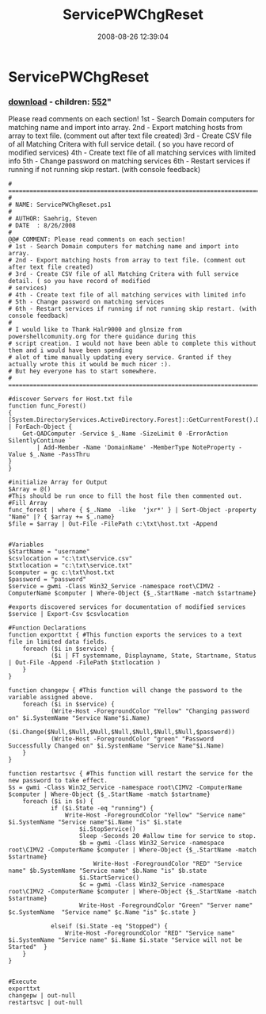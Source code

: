 ﻿---
pid:            550
parent:         0
children:       552
poster:         Steven Saehrig
title:          ServicePWChgReset
date:           2008-08-26 12:39:04
format:         posh
---

# ServicePWChgReset

### [download](550.ps1) - children: [552](552.md)"

Please read comments on each section! 
1st - Search Domain computers for matching name and import into array. 
2nd - Export matching hosts from array to text file. (comment out after text file created)
3rd - Create CSV file of all Matching Critera with full service detail. ( so you have record of modified services)
4th - Create text file of all matching services with limited info
5th - Change password on matching services
6th - Restart services if running if not running skip restart. (with console feedback)

```posh
# ==============================================================================================
#  
# NAME: ServicePWChgReset.ps1
# 
# AUTHOR: Saehrig, Steven
# DATE  : 8/26/2008
# 
@@# COMMENT: Please read comments on each section! 
# 1st - Search Domain computers for matching name and import into array. 
# 2nd - Export matching hosts from array to text file. (comment out after text file created)
# 3rd - Create CSV file of all Matching Critera with full service detail. ( so you have record of modified 
# services)
# 4th - Create text file of all matching services with limited info
# 5th - Change password on matching services
# 6th - Restart services if running if not running skip restart. (with console feedback)
#
# I would like to Thank Halr9000 and glnsize from powershellcomunity.org for there guidance during this
# script creation. I would not have been able to complete this without them and i would have been spending
# alot of time manually updating every service. Granted if they actually wrote this it would be much nicer :).
# But hey everyone has to start somewhere.
# ==============================================================================================

#discover Servers for Host.txt file
function func_Forest()
{
[System.DirectoryServices.ActiveDirectory.Forest]::GetCurrentForest().Domains | ForEach-Object {
	Get-QADComputer -Service $_.Name -SizeLimit 0 -ErrorAction SilentlyContinue `
		| Add-Member -Name 'DomainName' -MemberType NoteProperty -Value $_.Name -PassThru
}
}

#initialize Array for Output
$Array = @()
#This should be run once to fill the host file then commented out.
#Fill Array
func_forest | where { $_.Name  -like  'jxr*' } | Sort-Object -property "Name" |? { $array += $_.name}
$file = $array | Out-File -FilePath c:\txt\host.txt -Append


#Variables
$StartName = "username"
$csvlocation = "c:\txt\service.csv"
$txtlocation = "c:\txt\service.txt"
$computer = gc c:\txt\host.txt
$password = "password"
$service = gwmi -Class Win32_Service -namespace root\CIMV2 -ComputerName $computer | Where-Object {$_.StartName -match $startname}                   

#exports discovered services for documentation of modified services
$service | Export-Csv $csvlocation

#Function Declarations
function exporttxt { #This function exports the services to a text file in limited data fields.
	foreach ($i in $service) {
			($i | FT systemname, Displayname, State, Startname, Status | Out-File -Append -FilePath $txtlocation )
	}
}

function changepw { #This function will change the password to the variable assigned above.
	foreach ($i in $service) {
            (Write-Host -ForegroundColor "Yellow" "Changing password on" $i.SystemName "Service Name"$i.Name) 
			($i.Change($Null,$Null,$Null,$Null,$Null,$Null,$Null,$password))
			(Write-Host -ForegroundColor "green" "Password Successfully Changed on" $i.SystemName "Service Name"$i.Name) 
	}
}		

function restartsvc { #This function will restart the service for the new password to take effect.
$s = gwmi -Class Win32_Service -namespace root\CIMV2 -ComputerName $computer | Where-Object {$_.StartName -match $startname}
 	foreach ($i in $s) {
			if ($i.State -eq "running") {
				Write-Host -ForegroundColor "Yellow" "Service name" $i.SystemName "Service name"$i.Name "is" $i.state 
					$i.StopService()
					Sleep -Seconds 20 #allow time for service to stop.
					$b = gwmi -Class Win32_Service -namespace root\CIMV2 -ComputerName $computer | Where-Object {$_.StartName -match $startname}
						Write-Host -ForegroundColor "RED" "Service name" $b.SystemName "Service name" $b.Name "is" $b.state 
					$i.StartService()
				    $c = gwmi -Class Win32_Service -namespace root\CIMV2 -ComputerName $computer | Where-Object {$_.StartName -match $startname}
					Write-Host -ForegroundColor "Green" "Server name" $c.SystemName  "Service name" $c.Name "is" $c.state }
				
			elseif ($i.State -eq "Stopped") {
				Write-Host -ForegroundColor "RED" "Service name" $i.SystemName "Service name" $i.Name $i.state "Service will not be Started"  }
	}
}


#Execute
exporttxt
changepw | out-null
restartsvc | out-null
```
